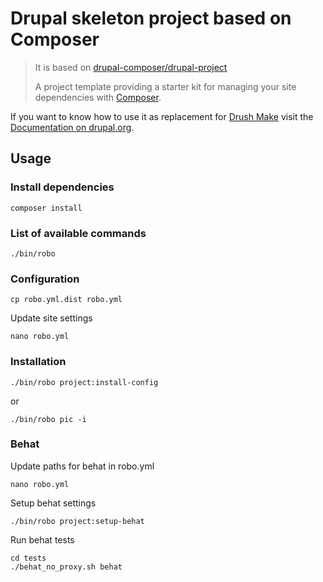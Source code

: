 # Drupal skeleton project based on Composer

> It is based on [drupal-composer/drupal-project
](https://github.com/drupal-composer/drupal-project)
> 
> A project template providing a starter kit for managing your site
dependencies with [Composer](https://getcomposer.org/).

If you want to know how to use it as replacement for
[Drush Make](https://github.com/drush-ops/drush/blob/8.x/docs/make.md) visit
the [Documentation on drupal.org](https://www.drupal.org/node/2471553).

## Usage

### Install dependencies
```
composer install
```
 
### List of available commands
```
./bin/robo
```

### Configuration

```
cp robo.yml.dist robo.yml
```

Update site settings
```
nano robo.yml
```

### Installation

```
./bin/robo project:install-config
```
or
```
./bin/robo pic -i
```


### Behat

Update paths for behat in robo.yml

```
nano robo.yml
```

Setup behat settings

```
./bin/robo project:setup-behat
```

Run behat tests

```
cd tests
./behat_no_proxy.sh behat
```

